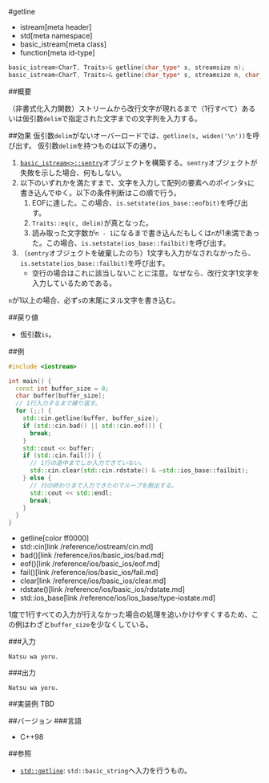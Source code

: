 #getline
* istream[meta header]
* std[meta namespace]
* basic_istream[meta class]
* function[meta id-type]

```cpp
basic_istream<CharT, Traits>& getline(char_type* s, streamsize n);
basic_istream<CharT, Traits>& getline(char_type* s, streamsize n, char_type delim);
```

##概要

（非書式化入力関数）ストリームから改行文字が現れるまで（1行すべて）あるいは仮引数`delim`で指定された文字までの文字列を入力する。

##効果
仮引数`delim`がないオーバーロードでは、`getline(s, widen('\n'))`を呼び出す。
仮引数`delim`を持つものは以下の通り。

1. [`basic_istream<>::sentry`](../../istream/basic_istream/sentry.md)オブジェクトを構築する。`sentry`オブジェクトが失敗を示した場合、何もしない。
1. 以下のいずれかを満たすまで、文字を入力して配列の要素へのポインタ`s`に書き込んでゆく。以下の条件判断はこの順で行う。
    1. EOFに達した。この場合、`is.setstate(ios_base::eofbit)`を呼び出す。
    1. `Traits::eq(c, delim)`が真となった。
    1. 読み取った文字数が`n - 1`になるまで書き込んだもしくは`n`が1未満であった。この場合、`is.setstate(ios_base::failbit)`を呼び出す。
1. （`sentry`オブジェクトを破棄したのち）1文字も入力がなされなかったら、`is.setstate(ios_base::failbit)`を呼び出す。
    - 空行の場合はこれに該当しないことに注意。なぜなら、改行文字1文字を入力しているためである。

`n`が1以上の場合、必ず`s`の末尾にヌル文字を書き込む。

##戻り値
- 仮引数`is`。

##例
```cpp
#include <iostream>

int main() {
  const int buffer_size = 8;
  char buffer[buffer_size];
  // 1行入力するまで繰り返す。
  for (;;) {
    std::cin.getline(buffer, buffer_size);
    if (std::cin.bad() || std::cin.eof()) {
      break;
    }
    std::cout << buffer;
    if (std::cin.fail()) {
      // 1行の途中までしか入力できていない。
      std::cin.clear(std::cin.rdstate() & ~std::ios_base::failbit);
    } else {
      // 行の終わりまで入力できたのでループを脱出する。
      std::cout << std::endl;
      break;
    }
  }
}
```
* getline[color ff0000]
* std::cin[link /reference/iostream/cin.md]
* bad()[link /reference/ios/basic_ios/bad.md]
* eof()[link /reference/ios/basic_ios/eof.md]
* fail()[link /reference/ios/basic_ios/fail.md]
* clear[link /reference/ios/basic_ios/clear.md]
* rdstate()[link /reference/ios/basic_ios/rdstate.md]
* std::ios_base[link /reference/ios/ios_base/type-iostate.md]

1度で1行すべての入力が行えなかった場合の処理を追いかけやすくするため、この例はわざと`buffer_size`を少なくしている。

###入力
```
Natsu wa yoru.
```

###出力
```
Natsu wa yoru.
```

##実装例
TBD

##バージョン
###言語
- C++98

##参照
- [`std::getline`](../../string/basic_string/getline.md): `std::basic_string`へ入力を行うもの。
